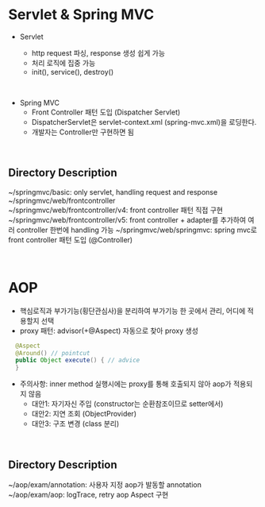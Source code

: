 # Servlet & Spring MVC

- Servlet

  - http request 파싱, response 생성 쉽게 가능
  - 처리 로직에 집중 가능
  - init(), service(), destroy()

<br>

- Spring MVC
  - Front Controller 패턴 도입 (Dispatcher Servlet)
  - DispatcherServlet은 servlet-context.xml (spring-mvc.xml)을 로딩한다.
  - 개발자는 Controller만 구현하면 됨

<br>

## Directory Description

~/springmvc/basic: only servlet, handling request and response  
~/springmvc/web/frontcontroller  
~/springmvc/web/frontcontroller/v4: front controller 패턴 직접 구현  
~/springmvc/web/frontcontroller/v5: front controller + adapter를 추가하여 여러 controller 한번에 handling 가능
~/springmvc/web/springmvc: spring mvc로 front controller 패턴 도입 (@Controller)

<br>

# AOP

- 핵심로직과 부가기능(횡단관심사)을 분리하여 부가기능 한 곳에서 관리, 어디에 적용할지 선택
- proxy 패턴: advisor(+@Aspect) 자동으로 찾아 proxy 생성

```java
  @Aspect
  @Around() // pointcut
  public Object execute() { // advice
  }
```

- 주의사항: inner method 실행시에는 proxy를 통해 호출되지 않아 aop가 적용되지 않음
  - 대안1: 자기자신 주입 (constructor는 순환참조이므로 setter에서)
  - 대안2: 지연 조회 (ObjectProvider)
  - 대안3: 구조 변경 (class 분리)

<br>

## Directory Description

~/aop/exam/annotation: 사용자 지정 aop가 발동할 annotation  
~/aop/exam/aop: logTrace, retry aop Aspect 구현
